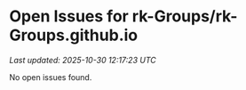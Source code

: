 # Open Issues for rk-Groups/rk-Groups.github.io

*Last updated: 2025-10-30 12:17:23 UTC*

No open issues found.
